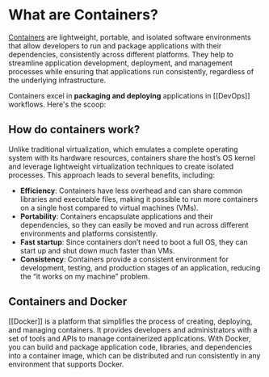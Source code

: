 
# What are Containers?

[Containers](https://roadmap.sh/docker) are lightweight, portable, and isolated software environments that allow developers to run and package applications with their dependencies, consistently across different platforms. They help to streamline application development, deployment, and management processes while ensuring that applications run consistently, regardless of the underlying infrastructure.

Containers excel in **packaging and deploying** applications in [[DevOps]] workflows. Here's the scoop:
## How do containers work?

Unlike traditional virtualization, which emulates a complete operating system with its hardware resources, containers share the host’s OS kernel and leverage lightweight virtualization techniques to create isolated processes. This approach leads to several benefits, including:

- **Efficiency**: Containers have less overhead and can share common libraries and executable files, making it possible to run more containers on a single host compared to virtual machines (VMs).
- **Portability**: Containers encapsulate applications and their dependencies, so they can easily be moved and run across different environments and platforms consistently.
- **Fast startup**: Since containers don’t need to boot a full OS, they can start up and shut down much faster than VMs.
- **Consistency**: Containers provide a consistent environment for development, testing, and production stages of an application, reducing the “it works on my machine” problem.

## Containers and Docker

[[Docker]] is a platform that simplifies the process of creating, deploying, and managing containers. It provides developers and administrators with a set of tools and APIs to manage containerized applications. With Docker, you can build and package application code, libraries, and dependencies into a container image, which can be distributed and run consistently in any environment that supports Docker.